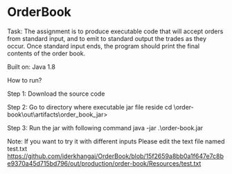# OrderBook

Task:
The assignment is to produce executable code that will accept orders from standard input,
and to emit to standard output the trades as they occur. Once standard input ends, the
program should print the final contents of the order book.

Built on: Java 1.8

How to run?

Step 1:
Download the source code 

Step 2:
Go to directory where executable jar file reside
cd \order-book\out\artifacts\order_book_jar>

Step 3:
Run the jar with following command
java -jar .\order-book.jar

Note: If you want to try it with different inputs
Please edit the text file named test.txt
https://github.com/iderkhangai/OrderBook/blob/15f2659a8bb0a1f647e7c8be9370a45d715bd796/out/production/order-book/Resources/test.txt
